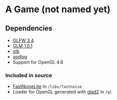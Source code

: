 # A Game (not named yet)

## Dependencies
- [GLFW 3.4](https://github.com/glfw/glfw/releases/tag/3.4)
- [GLM 1.0.1](https://github.com/g-truc/glm/releases/tag/1.0.1)
- [stb](https://github.com/nothings/stb)
- [spdlog](https://github.com/gabime/spdlog/releases/tag/v1.15.3)
- Support for OpenGL 4.6

### Included in source
- [FastNoiseLite](https://github.com/Auburn/FastNoiseLite) in `/libs/fastnoise`
- Loader for OpenGL generated with [glad2](https://gen.glad.sh/) in `/gl`
